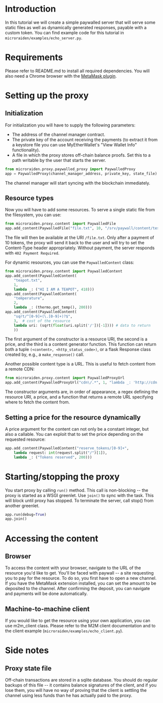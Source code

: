 # Introduction

In this tutorial we will create a simple paywalled server that will serve some
static files as well as dynamically generated responses, payable with a
custom token. You can find example code for this tutorial in
`microraiden/examples/echo_server.py`.

# Requirements

Please refer to README.md to install all required dependencies.
You will also need a Chrome browser with the [MetaMask plugin](https://metamask.io/).


# Setting up the proxy

## Initialization

For initialization you will have to supply the following parameters:
- The address of the channel manager contract.
- The private key of the account receiving the payments (to extract it from a
  keystore file you can use MyEtherWallet's "View Wallet Info" functionality).
- A file in which the proxy stores off-chain balance proofs. Set this to a
  path writable by the user that starts the server.

```python
from microraiden.proxy.paywalled_proxy import PaywalledProxy
app = PaywalledProxy(channel_manager_address, private_key, state_file)
```
The channel manager will start syncing with the blockchain immediately.


## Resource types


Now you will have to add some resources. To serve a single static file from
the filesystem, you can use:
```python
from microraiden.proxy.content import PaywalledFile
app.add_content(PaywalledFile("file.txt", 10, "/srv/paywall/content/test.txt"))
```
The file will then be available at the URI `/file.txt`. Only after a payment
of 10 tokens, the proxy will send it back to the user and will try to
set the Content-Type header appropriately. Without payment, the server
responds with `402 Payment Required`.

For dynamic resources, you can use the `PaywalledContent` class:
```python
from microraiden.proxy.content import PaywalledContent
app.add_content(PaywalledContent(
	"teapot.txt",
	1,
	lambda _: ("HI I AM A TEAPOT", 418)))
app.add_content(PaywalledContent(
	"temperature", 
	2, 
	lambda _: (thermo.get_temp(), 200)))
app.add_content(PaywalledContent(
	"sqrt/^[0-9]+(\.[0-9]+)?$", 
	3,  # cost of the resource
	lambda uri:	(sqrt(float(uri.split('/'])[-1]))) # data to return
	))
```
The first argument of the constructor is a resource URI, the second is a
price, and the third is a content generator function. This function can return
both a tuple `(<content>, <http_status_code>)`, or a flask Response class
created by, e.g., a `make_response()` call.

Another possible content type is a URL. This is useful to fetch content
from a remote CDN:
```python
from microraiden.proxy.content import PaywalledProxyUrl
app.add_content(PaywalledProxyUrl("cdn\/.*", 1, "lambda _: 'http://cdn.myhost.com:8000/resource42'"))
```
The constructor arguments are, in order of appearance, a regex defining the
resource URI, a price, and a function that returns a remote URL specifying
where to fetch the content from.


## Setting a price for the resource dynamically

A price argument for the content can not only be a constant integer, but also
a callable. You can exploit that to set the price depending on the requested
resource:
```python
app.add_content(PaywalledContent("reserve_tokens/[0-9]+",
	lambda request: int(request.split("/")[1]),
	lambda _: ("Tokens reserved", 200)))
```


# Starting/stopping the proxy

You start proxy by calling `run()` method. This call is non-blocking -- the
proxy is started as a WSGI greenlet. Use `join()` to sync with the task. This
will block until proxy has stopped. To terminate the server, call stop() from
another greenlet.
```python
app.run(debug=True)
app.join()
```



# Accessing the content

## Browser

To access the content with your browser, navigate to the URL of the resource
you'd like to get. You'll be faced with paywall -- a site requesting you to
pay for the resource. To do so, you first have to open a new channel. If you
have the MetaMask extension installed, you can
set the amount to be deposited to the channel.
After confirming the deposit, you can navigate and payments will be done
automatically.


## Machine-to-machine client

If you would like to get the resource using your own application, you can use
m2m_client class. Please refer to the M2M client documentation and to the client
example (`microraiden/examples/echo_client.py`).


# Side notes


## Proxy state file

Off-chain transactions are stored in a sqlite database.
You should do regular backups of this file -- it contains balance signatures of
the client, and if you lose them, you will have no way of proving that the
client is settling the channel using less funds than he has actually paid to the
proxy.
